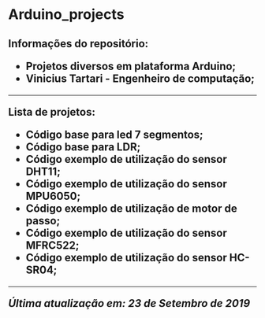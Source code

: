 <h1>Arduino_projects

<h2>Informações do repositório:

- Projetos diversos em plataforma Arduino;
- Vinicius Tartari - Engenheiro de computação;

---

Lista de projetos:

- Código base para led 7 segmentos;
- Código base para LDR;
- Código exemplo de utilização do sensor DHT11;
- Código exemplo de utilização do sensor MPU6050;
- Código exemplo de utilização de motor de passo;
- Código exemplo de utilização do sensor MFRC522;
- Código exemplo de utilização do sensor HC-SR04;

---

_Última atualização em: 23 de Setembro de 2019_
